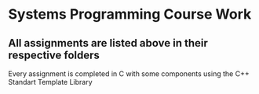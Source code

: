 <h1>Systems Programming Course Work</h1>

<h2>All assignments are listed above in their respective folders</h2>

<p>Every assignment is completed in C with some components using the C++ Standart Template Library</p>
